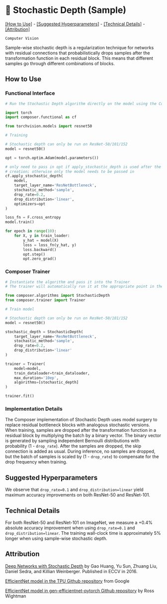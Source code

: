 # 🎰 Stochastic Depth (Sample)

[\[How to Use\]](#how-to-use) - [\[Suggested Hyperparameters\]](#suggested-hyperparameters) - [\[Technical Details\]](#technical-details) - [\[Attribution\]](#attribution)

 `Computer Vision`

 Sample-wise stochastic depth is a regularization technique for networks with residual connections that probabilistically drops samples after the transformation function in each residual block. This means that different samples go through different combinations of blocks.

## How to Use

### Functional Interface

```python
# Run the Stochastic Depth algorithm directly on the model using the Composer functional API

import torch
import composer.functional as cf

from torchvision.models import resnet50

# Training

# Stochastic depth can only be run on ResNet-50/101/152
model = resnet50()

opt = torch.optim.Adam(model.parameters())

# only need to pass in opt if apply_stochastic_depth is used after the optimizer
# creation; otherwise only the model needs to be passed in
cf.apply_stochastic_depth(
    model,
    target_layer_name='ResNetBottleneck',
    stochastic_method='sample',
    drop_rate=0.2,
    drop_distribution='linear',
    optimizers=opt
)

loss_fn = F.cross_entropy
model.train()

for epoch in range(10):
    for X, y in train_loader:
        y_hat = model(X)
        loss = loss_fn(y_hat, y)
        loss.backward()
        opt.step()
        opt.zero_grad()
```

### Composer Trainer

```python
# Instantiate the algorithm and pass it into the Trainer
# The trainer will automatically run it at the appropriate point in the training loop

from composer.algorithms import StochasticDepth
from composer.trainer import Trainer

# Train model

# Stochastic depth can only be run on ResNet-50/101/152
model = resnet50()

stochastic_depth = StochasticDepth(
    target_layer_name='ResNetBottleneck',
    stochastic_method='sample',
    drop_rate=0.2,
    drop_distribution='linear'
)

trainer = Trainer(
    model=model,
    train_dataloader=train_dataloader,
    max_duration='10ep',
    algorithms=[stochastic_depth]
)

trainer.fit()
```

### Implementation Details

The Composer implementation of Stochastic Depth uses model surgery to replace residual bottleneck blocks with analogous stochastic versions. When training, samples are dropped after the transformation function in a residual block by multiplying the batch by a binary vector. The binary vector is generated by sampling independent Bernoulli distributions with probability (1 - `drop_rate`). After the samples are dropped, the skip connection is added as usual. During inference, no samples are dropped, but the batch of samples is scaled by (1 - `drop_rate`) to compensate for the drop frequency when training.

## Suggested Hyperparameters

We observe that `drop_rate=0.1` and `drop_distribution=linear` yield maximum accuracy improvements on both ResNet-50 and ResNet-101.

## Technical Details

For both ResNet-50 and ResNet-101 on ImageNet, we measure a +0.4% absolute accuracy improvement when using `drop_rate=0.1` and `drop_distribution=linear`. The training wall-clock time is approximately 5% longer when using sample-wise stochastic depth.

## Attribution

[Deep Networks with Stochastic Depth](https://arxiv.org/abs/1603.09382) by Gao Huang, Yu Sun, Zhuang Liu, Daniel Sedra, and Killian Weinberger. Published in ECCV in 2016.

[EfficientNet model in the TPU Github repository](https://github.com/tensorflow/tpu/tree/master/models/official/efficientnet) from Google

[EfficientNet model in gen-efficientnet-pytorch Github repository](https://github.com/rwightman/gen-efficientnet-pytorch) by Ross Wightman